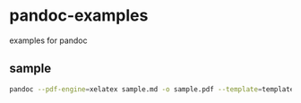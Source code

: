 # pandoc-examples
examples for pandoc

## sample

```bash
pandoc --pdf-engine=xelatex sample.md -o sample.pdf --template=template.tex --highlight-style breezedark -N
```
